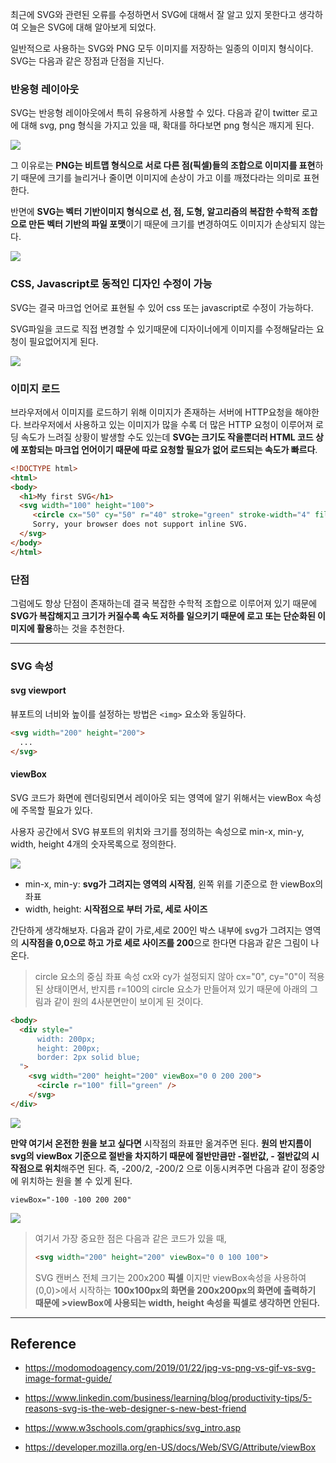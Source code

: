 최근에 SVG와 관련된 오류를 수정하면서 SVG에 대해서 잘 알고 있지 못한다고 생각하여 오늘은 SVG에 대해 알아보게 되었다.

일반적으로 사용하는 SVG와 PNG 모두 이미지를 저장하는 일종의 이미지 형식이다. SVG는 다음과 같은 장점과 단점을 지닌다.



### 반응형 레이아웃

SVG는 반응형 레이아웃에서 특히 유용하게 사용할 수 있다. 다음과 같이 twitter 로고에 대해 svg, png 형식을 가지고 있을 때, 확대를 하다보면 png 형식은 깨지게 된다.


![](https://velog.velcdn.com/images/jiseong/post/ef296ddb-27fe-409e-9f48-32fefed56556/image.png)

그 이유로는 **PNG는 비트맵 형식으로 서로 다른 점(픽셀)들의 조합으로 이미지를 표현**하기 때문에 크기를 늘리거나 줄이면 이미지에 손상이 가고 이를 깨졌다라는 의미로 표현한다.

반면에 **SVG는 벡터 기반이미지 형식으로 선, 점, 도형, 알고리즘의 복잡한 수학적 조합으로 만든 벡터 기반의 파일 포맷**이기 때문에 크기를 변경하여도 이미지가 손상되지 않는다.

![](https://velog.velcdn.com/images/jiseong/post/c3fed7f4-3daa-4004-b8c2-e30d1bd5f513/image.png)



### CSS, Javascript로 동적인 디자인 수정이 가능

SVG는 결국 마크업 언어로 표현될 수 있어  css 또는 javascript로 수정이 가능하다.

SVG파일을 코드로 직접 변경할 수 있기때문에 디자이너에게 이미지를 수정해달라는 요청이 필요없어지게 된다.

![](https://velog.velcdn.com/images/jiseong/post/d3f01916-bb74-4417-b536-11ff9a215639/image.gif)





### 이미지 로드

브라우저에서 이미지를 로드하기 위해 이미지가 존재하는 서버에 HTTP요청을 해야한다. 브라우저에서 사용하고 있는 이미지가 많을 수록 더 많은 HTTP 요청이 이루어져 로딩 속도가 느려질 상황이 발생할 수도 있는데 **SVG는 크기도 작을뿐더러 HTML 코드 상에 포함되는 마크업 언어이기 때문에 따로 요청할 필요가 없어 로드되는 속도가 빠르다**.




```html
<!DOCTYPE html>
<html>
<body>
  <h1>My first SVG</h1>
  <svg width="100" height="100">
     <circle cx="50" cy="50" r="40" stroke="green" stroke-width="4" fill="yellow" />
     Sorry, your browser does not support inline SVG.
  </svg> 
</body>
</html>
```




### 단점

그럼에도 항상 단점이 존재하는데 결국 복잡한 수학적 조합으로 이루어져 있기 때문에 **SVG가 복잡해지고 크기가 커질수록 속도 저하를 일으키기 때문에 로고 또는 단순화된 이미지에 활용**하는 것을 추천한다.


---

### SVG 속성

#### svg viewport

뷰포트의 너비와 높이를 설정하는 방법은 `<img>` 요소와 동일하다.

```html
<svg width="200" height="200">
  ...
</svg>
```



#### viewBox
SVG 코드가 화면에 렌더링되면서 레이아웃 되는 영역에 알기 위해서는 viewBox 속성에 주목할 필요가 있다.

사용자 공간에서 SVG 뷰포트의 위치와 크기를 정의하는 속성으로
min-x, min-y, width, height 4개의 숫자목록으로 정의한다.

![](https://velog.velcdn.com/images/jiseong/post/22c3b86f-633f-4c52-b32d-5c63d2d1c7d6/image.png)


- min-x, min-y: **svg가 그려지는 영역의 시작점**, 왼쪽 위를 기준으로 한 viewBox의 좌표
- width, height: **시작점으로 부터 가로, 세로 사이즈**


간단하게 생각해보자.
다음과 같이 가로,세로 200인 박스 내부에 svg가 그려지는 영역의 **시작점을 0,0으로 하고 가로 세로 사이즈를 200**으로 한다면 다음과 같은 그림이 나온다.

> circle 요소의 중심 좌표 속성 cx와 cy가 설정되지 않아 cx="0", cy="0"이 적용된 상태이면서, 반지름 r=100의 circle 요소가 만들어져 있기 때문에 아래의 그림과 같이 원의 4사분면만이 보이게 된 것이다.

```html
<body>
  <div style="
      width: 200px; 
      height: 200px;
      border: 2px solid blue;
  ">
    <svg width="200" height="200" viewBox="0 0 200 200">
      <circle r="100" fill="green" />
    </svg>
</div>
```

![](https://velog.velcdn.com/images/jiseong/post/2b69378d-2b41-47fd-b55c-07d68cce3f11/image.png)

**만약 여기서 온전한 원을 보고 싶다면** 시작점의 좌표만 옮겨주면 된다. **원의 반지름이 svg의 viewBox 기준으로 절반을 차지하기 때문에 절반만큼만 -절반값, - 절반값의 시작점으로 위치**해주면 된다. 즉, -200/2, -200/2 으로 이동시켜주면 다음과 같이 정중앙에 위치하는 원을 볼 수 있게 된다. 

`viewBox="-100 -100 200 200"`

![](https://velog.velcdn.com/images/jiseong/post/22cb6116-399f-46aa-9855-f2ecb4886926/image.png)

> 여기서 가장 중요한 점은 다음과 같은 코드가 있을 때,
>```html
><svg width="200" height="200" viewBox="0 0 100 100">
>```
>SVG 캔버스 전체 크기는 200x200 **픽셀** 이지만 viewBox속성을 사용하여 (0,0)>에서 시작하는 **100x100px의 화면을 200x200px의 화면에 출력하기 때문에 >viewBox에 사용되는 width, height 속성을 픽셀로 생각하면 안된다.**










----

## Reference

- https://modomodoagency.com/2019/01/22/jpg-vs-png-vs-gif-vs-svg-image-format-guide/

- https://www.linkedin.com/business/learning/blog/productivity-tips/5-reasons-svg-is-the-web-designer-s-new-best-friend

- https://www.w3schools.com/graphics/svg_intro.asp

- https://developer.mozilla.org/en-US/docs/Web/SVG/Attribute/viewBox